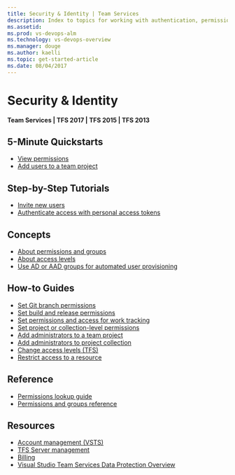 ```yaml
---
title: Security & Identity | Team Services 
description: Index to topics for working with authentication, permissions, groups, and access levels in VSTS and and Team Foundation Server (TFS)  
ms.assetid:  
ms.prod: vs-devops-alm
ms.technology: vs-devops-overview
ms.manager: douge
ms.author: kaelli
ms.topic: get-started-article 
ms.date: 08/04/2017
---
```


# Security & Identity 

**Team Services | TFS 2017 | TFS 2015 | TFS 2013**

<!---
## Overview  
[About security and identity](about-permissions.md)
[Default permission and access assignments](/vsts/setup-admin/permissions-access?toc=/vsts/security/toc.json)
-->

## 5-Minute Quickstarts  
  
- [View permissions](view-permissions.md)
- [Add users to a team project](/vsts/setup-admin/add-users?toc=/vsts/security/toc.json)  

## Step-by-Step Tutorials

- [Invite new users](/vsts/accounts/team-services/add-account-users-from-user-hub?toc=/vsts/security/toc.json)
- [Authenticate access with personal access tokens](/vsts/setup-admin/team-services/use-personal-access-tokens-to-authenticate?toc=/vsts/security/toc.json)  


## Concepts 
- [About permissions and groups](about-permissions.md)  
- [About access levels](access-levels.md)  
- [Use AD or AAD groups for automated user provisioning](use-ad-or-aad-groups-provisioning.md)  

## How-to Guides 

- [Set Git branch permissions](/vsts/git/branch-permissions?toc=/vsts/security/toc.json) 
- [Set build and release permissions](/vsts/security/set-build-release-permissions?toc=/vsts/security/toc.json) 
- [Set permissions and access for work tracking](/vsts/work/how-to-set-permissions-access-work-tracking?toc=/vsts/security/toc.json) 
- [Set project or collection-level permissions](set-project-collection-level-permissions.md)  
- [Add administrators to a team project](/vsts/setup-admin/add-administrator-team-project?toc=/vsts/security/toc.json)  
- [Add administrators to project collection](/vsts/setup-admin/add-administrator-project-collection?toc=/vsts/security/toc.json)  
- [Change access levels (TFS)](/vsts/security/change-access-levels?toc=/vsts/security/toc.json)
- [Restrict access to a resource](/vsts/setup-admin/restrict-access-tfs?toc=/vsts/security/toc.json)

## Reference 
- [Permissions lookup guide](permissions-lookup-guide.md)
- [Permissions and groups reference](permissions.md)  


## Resources 
 
- [Account management (VSTS)](../accounts/index.md)
- [TFS Server management](../tfs-server/index.md)
- [Billing](../billing/index.md)
- [Visual Studio Team Services Data Protection Overview](https://www.visualstudio.com/articles/team-services-security-whitepaper)

 
